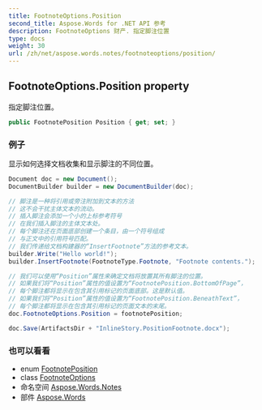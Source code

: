 ```yaml
---
title: FootnoteOptions.Position
second_title: Aspose.Words for .NET API 参考
description: FootnoteOptions 财产. 指定脚注位置
type: docs
weight: 30
url: /zh/net/aspose.words.notes/footnoteoptions/position/
---
```

## FootnoteOptions.Position property

指定脚注位置。

```csharp
public FootnotePosition Position { get; set; }
```

### 例子

显示如何选择文档收集和显示脚注的不同位置。

```csharp
Document doc = new Document();
DocumentBuilder builder = new DocumentBuilder(doc);

// 脚注是一种将引用或旁注附加到文本的方法
// 这不会干扰主体文本的流动。  
// 插入脚注会添加一个小的上标参考符号
// 在我们插入脚注的主体文本处。
// 每个脚注还在页面底部创建一个条目，由一个符号组成
// 与正文中的引用符号匹配。
// 我们传递给文档构建器的“InsertFootnote”方法的参考文本。
builder.Write("Hello world!");
builder.InsertFootnote(FootnoteType.Footnote, "Footnote contents.");

// 我们可以使用“Position”属性来确定文档将放置其所有脚注的位置。
// 如果我们将“Position”属性的值设置为“FootnotePosition.BottomOfPage”，
// 每个脚注都将显示在包含其引用标记的页面底部。这是默认值。
// 如果我们将“Position”属性的值设置为“FootnotePosition.BeneathText”，
// 每个脚注都将显示在包含其引用标记的页面文本的末尾。
doc.FootnoteOptions.Position = footnotePosition;

doc.Save(ArtifactsDir + "InlineStory.PositionFootnote.docx");
```

### 也可以看看

* enum [FootnotePosition](../../footnoteposition/)
* class [FootnoteOptions](../)
* 命名空间 [Aspose.Words.Notes](../../footnoteoptions/)
* 部件 [Aspose.Words](../../../)


